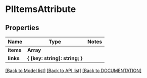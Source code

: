 # PIItemsAttribute

## Properties
Name | Type | Notes
------------ | ------------- | -------------
**items** | **Array<PIAttribute>**
**links** | **{ [key: string]: string; }**

[[Back to Model list]](../../DOCUMENTATION.md#documentation-for-models) [[Back to API list]](../../DOCUMENTATION.md#documentation-for-api-endpoints) [[Back to DOCUMENTATION]](../../DOCUMENTATION.md)
